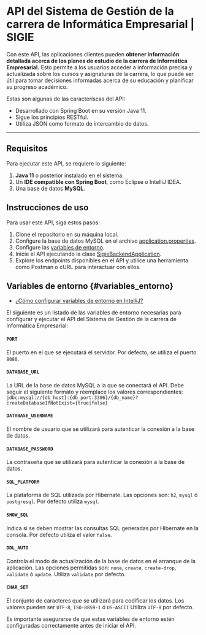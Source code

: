 # API del Sistema de Gestión de la carrera de Informática Empresarial | SIGIE

Con este API, las aplicaciones clientes pueden **obtener información detallada acerca de los planes de estudio de la carrera de Informática Empresarial.** Esto permite a los usuarios acceder a información precisa y actualizada sobre los cursos y asignaturas de la carrera, lo que puede ser útil para tomar decisiones informadas acerca de su educación y planificar su progreso académico.

Estas son algunas de las caracteríscas del API:

- Desarrollado con Spring Boot en su versión Java 11.
- Sigue los principios RESTful.
- Utiliza JSON como formato de intercambio de datos.

---

## Requisitos

Para ejecutar este API, se requiere lo siguiente:

1. **Java 11** o posterior instalado en el sistema.
2. Un **IDE compatible con Spring Boot**, como Eclipse o IntelliJ IDEA.
3. Una base de datos **MySQL**.

## Instrucciones de uso

Para usar este API, siga estos pasos:

1. Clone el repositorio en su máquina local.
2. Configure la base de datos MySQL en el archivo [application.properties](src\main\resources\application.properties).
3. Configure las [variables de entorno](#variables_entorno).
4. Inicie el API ejecutando la clase [SigieBackendApplication](src\main\java\cr\ac\ucr\ie\sigie\SigieBackendApplication.java).
5. Explore los endpoints disponibles en el API y utilice una herramienta como Postman o cURL para interactuar con ellos.

## Variables de entorno {#variables_entorno}

- [¿Cómo configurar variables de entorno en IntelliJ?](https://www.jetbrains.com/help/objc/add-environment-variables-and-program-arguments.html)

El siguiente es un listado de las variables de entorno necesarias para configurar y ejecutar el API del Sistema de Gestión de la carrera de Informática Empresarial:

#### `PORT`

El puerto en el que se ejecutará el servidor. Por defecto, se utiliza el puerto `8080`.

#### `DATABASE_URL`

La URL de la base de datos MySQL a la que se conectará el API. Debe seguir el siguiente formato y reemplace los valores correspondientes: `jdbc:mysql://{db_host}:{db_port:3306}/{db_name}?createDatabaseIfNotExist={true|false}`

#### `DATABASE_USERNAME`

El nombre de usuario que se utilizará para autenticar la conexión a la base de datos.

#### `DATABASE_PASSWORD`

La contraseña que se utilizará para autenticar la conexión a la base de datos.

#### `SQL_PLATFORM`

La plataforma de SQL utilizada por Hibernate. Las opciones son: `h2`, `mysql` ó `postgresql`. Por defecto utiliza `mysql`.

#### `SHOW_SQL`

Indica si se deben mostrar las consultas SQL generadas por Hibernate en la consola. Por defecto utiliza el valor `false`.

#### `DDL_AUTO`

Controla el modo de actualización de la base de datos en el arranque de la aplicación. Las opciones permitidas son: `none`, `create`, `create-drop`, `validate` ó `update`. Utiliza `validate` por defecto.

#### `CHAR_SET`

El conjunto de caracteres que se utilizará para codificar los datos. Los valores pueden ser `UTF-8`, `ISO-8859-1` ó `US-ASCII` Utiliza `UTF-8` por defecto.

Es importante asegurarse de que estas variables de entorno estén configuradas correctamente antes de iniciar el API.
